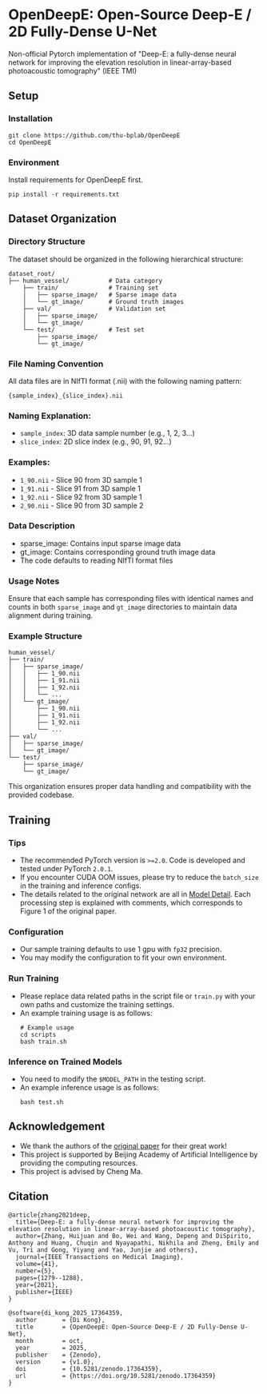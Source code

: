 # OpenDeepE: Open-Source Deep-E / 2D Fully-Dense U-Net
Non-official Pytorch implementation of "Deep-E: a fully-dense neural network for improving the elevation resolution in linear-array-based photoacoustic tomography" (IEEE TMI)

## Setup

### Installation
```
git clone https://github.com/thu-bplab/OpenDeepE
cd OpenDeepE
```

### Environment
Install requirements for OpenDeepE first.
```
pip install -r requirements.txt
```

## Dataset Organization
### Directory Structure
The dataset should be organized in the following hierarchical structure:
```
dataset_root/
├── human_vessel/           # Data category
    ├── train/              # Training set
    │   ├── sparse_image/   # Sparse image data
    │   └── gt_image/       # Ground truth images
    ├── val/                # Validation set
    │   ├── sparse_image/
    │   └── gt_image/
    └── test/               # Test set
        ├── sparse_image/
        └── gt_image/
```

### File Naming Convention
All data files are in NIfTI format (.nii) with the following naming pattern:
```
{sample_index}_{slice_index}.nii
```

### Naming Explanation:
- `sample_index`: 3D data sample number (e.g., 1, 2, 3...)
- `slice_index`: 2D slice index (e.g., 90, 91, 92...)

### Examples:
- `1_90.nii` - Slice 90 from 3D sample 1
- `1_91.nii` - Slice 91 from 3D sample 1
- `1_92.nii` - Slice 92 from 3D sample 1
- `2_90.nii` - Slice 90 from 3D sample 2

### Data Description
- sparse_image: Contains input sparse image data
- gt_image: Contains corresponding ground truth image data
- The code defaults to reading NIfTI format files

### Usage Notes
Ensure that each sample has corresponding files with identical names and counts in both `sparse_image` and `gt_image` directories to maintain data alignment during training.

### Example Structure
```
human_vessel/
├── train/
│   ├── sparse_image/
│   │   ├── 1_90.nii
│   │   ├── 1_91.nii
│   │   ├── 1_92.nii
│   │   └── ...
│   └── gt_image/
│       ├── 1_90.nii
│       ├── 1_91.nii
│       ├── 1_92.nii
│       └── ...
├── val/
│   ├── sparse_image/
│   └── gt_image/
└── test/
    ├── sparse_image/
    └── gt_image/
```
This organization ensures proper data handling and compatibility with the provided codebase.


## Training
### Tips
- The recommended PyTorch version is `>=2.0`. Code is developed and tested under PyTorch `2.0.1`.
- If you encounter CUDA OOM issues, please try to reduce the `batch_size` in the training and inference configs.
- The details related to the original network are all in [Model Detail](models/FDUNet2D.py). Each processing step is explained with comments, which corresponds to Figure 1 of the original paper.

### Configuration
- Our sample training defaults to use 1 gpu with `fp32` precision.
- You may modify the configuration to fit your own environment.

### Run Training
- Please replace data related paths in the script file or `train.py` with your own paths and customize the training settings.
- An example training usage is as follows:
  ```
  # Example usage
  cd scripts
  bash train.sh
  ```

### Inference on Trained Models
- You need to modify the `$MODEL_PATH` in the testing script.
- An example inference usage is as follows:
  ```
  bash test.sh
  ```

## Acknowledgement

- We thank the authors of the [original paper](https://ieeexplore.ieee.org/abstract/document/9656766) for their great work!
- This project is supported by Beijing Academy of Artificial Intelligence by providing the computing resources.
- This project is advised by Cheng Ma.

## Citation
```
@article{zhang2021deep,
  title={Deep-E: a fully-dense neural network for improving the elevation resolution in linear-array-based photoacoustic tomography},
  author={Zhang, Huijuan and Bo, Wei and Wang, Depeng and DiSpirito, Anthony and Huang, Chuqin and Nyayapathi, Nikhila and Zheng, Emily and Vu, Tri and Gong, Yiyang and Yao, Junjie and others},
  journal={IEEE Transactions on Medical Imaging},
  volume={41},
  number={5},
  pages={1279--1288},
  year={2021},
  publisher={IEEE}
}
```

```
@software{di_kong_2025_17364359,
  author       = {Di Kong},
  title        = {OpenDeepE: Open-Source Deep-E / 2D Fully-Dense U-Net},
  month        = oct,
  year         = 2025,
  publisher    = {Zenodo},
  version      = {v1.0},
  doi          = {10.5281/zenodo.17364359},
  url          = {https://doi.org/10.5281/zenodo.17364359}
}
```

